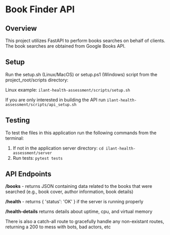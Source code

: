 # Book Finder API

## Overview
This project utilizes FastAPI to perform books searches on behalf of clients. The book searches are obtained from Google Books API.

## Setup
Run the setup.sh (Linux/MacOS) or setup.ps1 (Windows) script from the project_root/scripts directory:

Linux example: `ilant-health-assessment/scripts/setup.sh`

If you are only interested in building the API run `ilant-health-assessment/scripts/api_setup.sh`

## Testing
To test the files in this application run the following commands from the terminal:

1. If not in the application server directory: `cd ilant-health-assessment/server`
2. Run tests: `pytest tests`

## API Endpoints
**/books** - returns JSON containing data related to the books that were searched (e.g., book cover, author information, book details)

**/health** - returns { 'status': 'OK' } if the server is running properly

**/health-details** returns details about uptime, cpu, and virtual memory

There is also a catch-all route to gracefully handle any non-existant routes, returning a 200 to mess with bots, bad actors, etc
